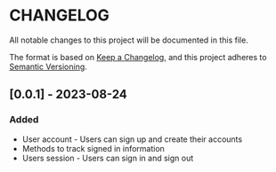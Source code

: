 # CHANGELOG

All notable changes to this project will be documented in this file.

The format is based on [Keep a Changelog](https://keepachangelog.com/en/1.0.0/),
and this project adheres to [Semantic Versioning](https://semver.org/spec/v2.0.0.html).

## [0.0.1] - 2023-08-24

### Added

-   User account - Users can sign up and create their accounts
-   Methods to track signed in information
-   Users session - Users can sign in and sign out
